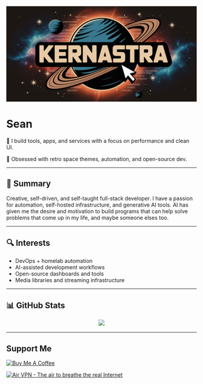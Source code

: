 <img width="792" alt="Profile Banner" src="image.png">


# Sean
🧰 I build tools, apps, and services with a focus on performance and clean UI.

🌌 Obsessed with retro space themes, automation, and open-source dev.

---

## 🧠 Summary

Creative, self-driven, and self-taught full-stack developer. I have a passion for automation, self-hosted infrastructure, and generative AI tools. AI has given me the desire and motivation to build programs that can help solve problems that come up in my life, and maybe someone elses too.

---

## 🔍 Interests

- DevOps + homelab automation  
- AI-assisted development workflows  
- Open-source dashboards and tools  
- Media libraries and streaming infrastructure  

---


## 📊 GitHub Stats

<p align="center">
  <img src="https://github-readme-stats.vercel.app/api/top-langs/?username=seantylermcdonald&layout=compact&theme=tokyonight&hide_border=true" width="48%" />
</p>

---

## Support Me

<a href="https://www.buymeacoffee.com/seantylermcdonald" target="_blank"><img src="https://cdn.buymeacoffee.com/buttons/v2/default-blue.png" alt="Buy Me A Coffee" style="height: 60px !important;width: 217px !important;" ></a>

<a href="https://airvpn.org/?referred_by=729575" title="Air VPN - The air to breathe the real Internet"><img src="https://airvpn.org/images/promotional/userbar.png" alt="Air VPN - The air to breathe the real Internet"></a>

